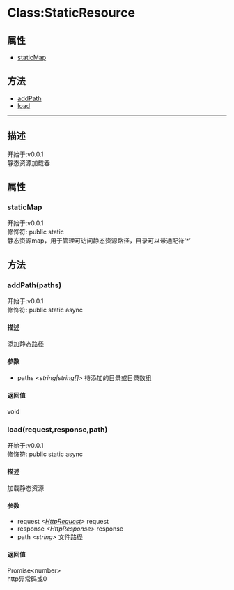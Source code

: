 # Class:StaticResource
## 属性
+ [staticMap](#PROP_staticMap)
  
## 方法
+ [addPath](#METHOD_addPath)
+ [load](#METHOD_load)
  
---
## 描述
<font class="since">开始于:v0.0.1</font>  
静态资源加载器  
## 属性
### <a id="PROP_staticMap">staticMap</a>
<font class="since">开始于:v0.0.1</font>  
修饰符: <font class="modifier">public  static</font>  
静态资源map，用于管理可访问静态资源路径，目录可以带通配符‘*’  
## 方法
### <a id="METHOD_addPath">addPath(paths)</a>
<font class="since">开始于:v0.0.1</font>  
修饰符: <font class="modifier">public  static  async</font>  
#### 描述
添加静态路径  
#### 参数
+ paths *&lt;<font class='datatype'>string|string[]</font>&gt;*   待添加的目录或目录数组
  
#### 返回值
void  
### <a id="METHOD_load">load(request,response,path)</a>
<font class="since">开始于:v0.0.1</font>  
修饰符: <font class="modifier">public  static  async</font>  
#### 描述
加载静态资源  
#### 参数
+ request *&lt;<font class='datatype'>[HttpRequest](/webroute/api/HttpRequest)</font>&gt;*   request
+ response *&lt;<font class='datatype'>HttpResponse</font>&gt;*  response
+ path *&lt;<font class='datatype'>string</font>&gt;*      文件路径
  
#### 返回值
<font class='datatype'>Promise&lt;number&gt;</font>  
http异常码或0  

